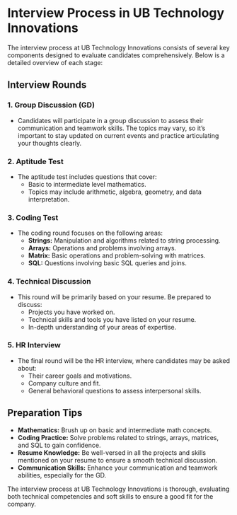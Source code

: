 # Interview Process in UB Technology Innovations

The interview process at UB Technology Innovations consists of several key components designed to evaluate candidates comprehensively. Below is a detailed overview of each stage:

## Interview Rounds

### 1. Group Discussion (GD)
- Candidates will participate in a group discussion to assess their communication and teamwork skills. The topics may vary, so it’s important to stay updated on current events and practice articulating your thoughts clearly.

### 2. Aptitude Test
- The aptitude test includes questions that cover:
  - Basic to intermediate level mathematics.
  - Topics may include arithmetic, algebra, geometry, and data interpretation.

### 3. Coding Test
- The coding round focuses on the following areas:
  - **Strings:** Manipulation and algorithms related to string processing.
  - **Arrays:** Operations and problems involving arrays.
  - **Matrix:** Basic operations and problem-solving with matrices.
  - **SQL:** Questions involving basic SQL queries and joins.

### 4. Technical Discussion
- This round will be primarily based on your resume. Be prepared to discuss:
  - Projects you have worked on.
  - Technical skills and tools you have listed on your resume.
  - In-depth understanding of your areas of expertise.

### 5. HR Interview
- The final round will be the HR interview, where candidates may be asked about:
  - Their career goals and motivations.
  - Company culture and fit.
  - General behavioral questions to assess interpersonal skills.

## Preparation Tips
- **Mathematics:** Brush up on basic and intermediate math concepts.
- **Coding Practice:** Solve problems related to strings, arrays, matrices, and SQL to gain confidence.
- **Resume Knowledge:** Be well-versed in all the projects and skills mentioned on your resume to ensure a smooth technical discussion.
- **Communication Skills:** Enhance your communication and teamwork abilities, especially for the GD.

The interview process at UB Technology Innovations is thorough, evaluating both technical competencies and soft skills to ensure a good fit for the company.
